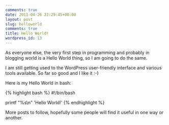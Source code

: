 ```yaml
---
comments: true
date: 2011-04-26 22:29:45+00:00
layout: post
slug: helloworld
comments: true
title: Hello World!
wordpress_id: 13
---
```


As everyone else, the very first step in programming and probably in blogging world is a Hello World thing, so I am going to do the same.

I am still getting used to the WordPress user-friendly interface and various tools available. So far so good and I like it :-)

Here is my Hello World in bash:

{% highlight bash %}
#!/bin/bash

printf "%s\n" 'Hello World!'
{% endhighlight %}

More posts to follow, hopefully some people will find it useful in one way or another.
